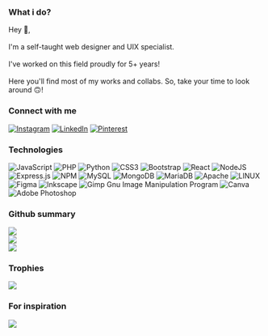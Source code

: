 ### What i do?
Hey 👋,<br><br>I'm a self-taught web designer and UIX specialist.<br><br>I've worked on this field proudly for 5+ years!<br><br>Here you'll find most of my works and collabs. So, take your time to look around 🙃!


### Connect with me
[![Instagram](https://img.shields.io/badge/Instagram-%23E4405F.svg?logo=Instagram&logoColor=white)](https://instagram.com/adwaithbc) [![LinkedIn](https://img.shields.io/badge/LinkedIn-%230077B5.svg?logo=linkedin&logoColor=white)](https://linkedin.com/in/advoidhbiju-b3989025a) [![Pinterest](https://img.shields.io/badge/Pinterest-%23E60023.svg?logo=Pinterest&logoColor=white)](https://pinterest.com/Advoith-B) 

### Technologies 
![JavaScript](https://img.shields.io/badge/JavaScript-%23323330.svg?style=flat-square&logo=javascript&logoColor=%23F7DF1E) ![PHP](https://img.shields.io/badge/php-%23777BB4.svg?style=flat-square&logo=php&logoColor=white) ![Python](https://img.shields.io/badge/python-3670A0?style=flat-square&logo=python&logoColor=ffdd54) ![CSS3](https://img.shields.io/badge/css3-%231572B6.svg?style=flat-square&logo=css3&logoColor=white) ![Bootstrap](https://img.shields.io/badge/bootstrap-%23563D7C.svg?style=flat-square&logo=bootstrap&logoColor=white) ![React](https://img.shields.io/badge/react-%2320232a.svg?style=flat-square&logo=react&logoColor=%2361DAFB) ![NodeJS](https://img.shields.io/badge/node.js-6DA55F?style=flat-square&logo=node.js&logoColor=white) ![Express.js](https://img.shields.io/badge/express.js-%23404d59.svg?style=flat-square&logo=express&logoColor=%2361DAFB) ![NPM](https://img.shields.io/badge/NPM-%23000000.svg?style=flat-square&logo=npm&logoColor=white) ![MySQL](https://img.shields.io/badge/mysql-%2300f.svg?style=flat-square&logo=mysql&logoColor=white) ![MongoDB](https://img.shields.io/badge/MongoDB-%234ea94b.svg?style=flat-square&logo=mongodb&logoColor=white) ![MariaDB](https://img.shields.io/badge/MariaDB-003545?style=flat-square&logo=mariadb&logoColor=white) ![Apache](https://img.shields.io/badge/apache-%23D42029.svg?style=flat-square&logo=apache&logoColor=white) ![LINUX](https://img.shields.io/badge/Linux-FCC624?style=flat-square&logo=linux&logoColor=black) 	![Figma](https://img.shields.io/badge/figma-%23F24E1E.svg?style=flat-square&logo=figma&logoColor=white) ![Inkscape](https://img.shields.io/badge/Inkscape-e0e0e0?style=flat-square&logo=inkscape&logoColor=080A13) ![Gimp Gnu Image Manipulation Program](https://img.shields.io/badge/Gimp-657D8B?style=flat-square&logo=gimp&logoColor=FFFFFF) ![Canva](https://img.shields.io/badge/Canva-%2300C4CC.svg?style=flat-square&logo=Canva&logoColor=white) ![Adobe Photoshop](https://img.shields.io/badge/adobephotoshop-%2331A8FF.svg?style=flat-square&logo=adobephotoshop&logoColor=white)
### Github summary
![](https://github-readme-stats.vercel.app/api?username=advoidh-b&theme=tokyonight&hide_border=true&include_all_commits=false&count_private=false)<br/>
![](https://github-readme-streak-stats.herokuapp.com/?user=advoidh-b&theme=tokyonight&hide_border=true)<br/>
![](https://github-readme-stats.vercel.app/api/top-langs/?username=advoidh-b&theme=tokyonight&hide_border=true&include_all_commits=false&count_private=false&layout=compact)

### Trophies
![](https://github-profile-trophy.vercel.app/?username=advoidh-b&theme=tokyonight&no-frame=true&no-bg=true&margin-w=4)

### For inspiration
![](https://quotes-github-readme.vercel.app/api?type=horizontal&theme=tokyonight)

<!-- Proudly created with GPRM ( https://gprm.itsvg.in ) -->
